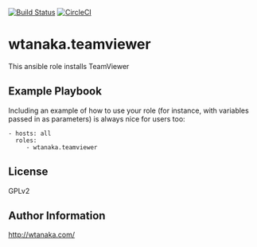 [![Build Status](https://travis-ci.org/wtanaka/ansible-role-teamviewer.svg?branch=master)](https://travis-ci.org/wtanaka/ansible-role-teamviewer)
[![CircleCI](https://circleci.com/gh/wtanaka/ansible-role-teamviewer.svg?style=svg)](https://circleci.com/gh/wtanaka/ansible-role-teamviewer)

wtanaka.teamviewer
==================

This ansible role installs TeamViewer

Example Playbook
----------------

Including an example of how to use your role (for instance, with variables passed in as parameters) is always nice for users too:

    - hosts: all
      roles:
         - wtanaka.teamviewer

License
-------

GPLv2

Author Information
------------------

http://wtanaka.com/
